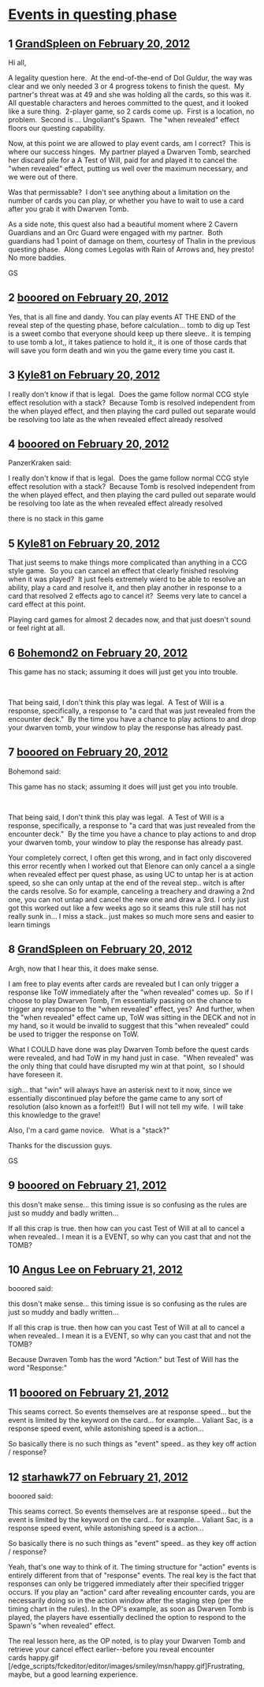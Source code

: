 # [Events in questing phase](https://community.fantasyflightgames.com/topic/60696-events-in-questing-phase/)

## 1 [GrandSpleen on February 20, 2012](https://community.fantasyflightgames.com/topic/60696-events-in-questing-phase/?do=findComment&comment=596327)

Hi all,

A legality question here.  At the end-of-the-end of Dol Guldur, the way was clear and we only needed 3 or 4 progress tokens to finish the quest.  My partner's threat was at 49 and she was holding all the cards, so this was it.  All questable characters and heroes committed to the quest, and it looked like a sure thing.  2-player game, so 2 cards come up.  First is a location, no problem.  Second is ... Ungoliant's Spawn.  The "when revealed" effect floors our questing capability.

Now, at this point we are allowed to play event cards, am I correct?  This is where our success hinges.  My partner played a Dwarven Tomb, searched her discard pile for a A Test of Will, paid for and played it to cancel the "when revealed" effect, putting us well over the maximum necessary, and we were out of there. 

Was that permissable?  I don't see anything about a limitation on the number of cards you can play, or whether you have to wait to use a card after you grab it with Dwarven Tomb.

As a side note, this quest also had a beautiful moment where 2 Cavern Guardians and an Orc Guard were engaged with my partner.  Both guardians had 1 point of damage on them, courtesy of Thalin in the previous questing phase.  Along comes Legolas with Rain of Arrows and, hey presto! No more baddies.

GS

## 2 [booored on February 20, 2012](https://community.fantasyflightgames.com/topic/60696-events-in-questing-phase/?do=findComment&comment=596330)

Yes, that is all fine and dandy. You can play events AT THE END of the reveal step of the questing phase, before calculation... tomb to dig up Test is a sweet combo that everyone should keep up there sleeve.. it is temping to use tomb a lot,, it takes patience to hold it,, it is one of those cards that will save you form death and win you the game every time you cast it.





## 3 [Kyle81 on February 20, 2012](https://community.fantasyflightgames.com/topic/60696-events-in-questing-phase/?do=findComment&comment=596332)

I really don't know if that is legal.  Does the game follow normal CCG style effect resolution with a stack?  Because Tomb is resolved independent from the when played effect, and then playing the card pulled out separate would be resolving too late as the when revealed effect already resolved

## 4 [booored on February 20, 2012](https://community.fantasyflightgames.com/topic/60696-events-in-questing-phase/?do=findComment&comment=596333)

PanzerKraken said:

I really don't know if that is legal.  Does the game follow normal CCG style effect resolution with a stack?  Because Tomb is resolved independent from the when played effect, and then playing the card pulled out separate would be resolving too late as the when revealed effect already resolved



there is no stack in this game

## 5 [Kyle81 on February 20, 2012](https://community.fantasyflightgames.com/topic/60696-events-in-questing-phase/?do=findComment&comment=596335)

That just seems to make things more complicated than anything in a CCG style game.  So you can cancel an effect that clearly finished resolving when it was played?  It just feels extremely wierd to be able to resolve an ability, play a card and resolve it, and then play another in response to a card that resolved 2 effects ago to cancel it?  Seems very late to cancel a card effect at this point.

Playing card games for almost 2 decades now, and that just doesn't sound or feel right at all.

## 6 [Bohemond2 on February 20, 2012](https://community.fantasyflightgames.com/topic/60696-events-in-questing-phase/?do=findComment&comment=596343)

This game has no stack; assuming it does will just get you into trouble.

 

That being said, I don't think this play was legal.  A Test of Will is a response, specifically, a response to "a card that was just revealed from the encounter deck."  By the time you have a chance to play actions to and drop your dwarven tomb, your window to play the response has already past.

## 7 [booored on February 20, 2012](https://community.fantasyflightgames.com/topic/60696-events-in-questing-phase/?do=findComment&comment=596349)

Bohemond said:

This game has no stack; assuming it does will just get you into trouble.

 

That being said, I don't think this play was legal.  A Test of Will is a response, specifically, a response to "a card that was just revealed from the encounter deck."  By the time you have a chance to play actions to and drop your dwarven tomb, your window to play the response has already past.



Your completely correct, I often get this wrong, and in fact only discovered this error recently when I worked out that Elenore can only cancel a a single when revealed effect per quest phase, as using UC to untap her is at action speed, so she can only untap at the end of the reveal step.. witch is after the cards resolve. So for example, canceling a treachery and drawing a 2nd one, you can not untap and cancel the new one and draw a 3rd. I only just got this worked out like a few weeks ago so it seams this rule still has not really sunk in... I miss a stack.. just makes so much more sens and easier to learn timings

## 8 [GrandSpleen on February 20, 2012](https://community.fantasyflightgames.com/topic/60696-events-in-questing-phase/?do=findComment&comment=596690)

Argh, now that I hear this, it does make sense. 

I am free to play events after cards are revealed but I can only trigger a response like ToW immediately after the "when revealed" comes up.  So if I choose to play Dwarven Tomb, I'm essentially passing on the chance to trigger any response to the "when revealed" effect, yes?  And further, when the "when revealed" effect came up, ToW was sitting in the DECK and not in my hand, so it would be invalid to suggest that this "when revealed" could be used to trigger the response on ToW.

What I COULD have done was play Dwarven Tomb before the quest cards were revealed, and had ToW in my hand just in case.  "When revealed" was the only thing that could have disrupted my win at that point,  so I should have foreseen it.

*sigh*... that "win" will always have an asterisk next to it now, since we essentially discontinued play before the game came to any sort of resolution (also known as a forfeit!!)  But I will not tell my wife.  I will take this knowledge to the grave!

Also, I'm a card game novice.   What is a "stack?"

Thanks for the discussion guys. 

GS

## 9 [booored on February 21, 2012](https://community.fantasyflightgames.com/topic/60696-events-in-questing-phase/?do=findComment&comment=596751)

this dosn't make sense... this timing issue is so confusing as the rules are just so muddy and badly written...

If all this crap is true. then how can you cast Test of Will at all to cancel a when revealed.. I mean it is a EVENT, so why can you cast that and not the TOMB?

## 10 [Angus Lee on February 21, 2012](https://community.fantasyflightgames.com/topic/60696-events-in-questing-phase/?do=findComment&comment=596782)

booored said:

this dosn't make sense... this timing issue is so confusing as the rules are just so muddy and badly written...

If all this crap is true. then how can you cast Test of Will at all to cancel a when revealed.. I mean it is a EVENT, so why can you cast that and not the TOMB?



Because Dwraven Tomb has the word "Action:" but Test of Will has the word "Response:"

## 11 [booored on February 21, 2012](https://community.fantasyflightgames.com/topic/60696-events-in-questing-phase/?do=findComment&comment=596789)

This seams correct. So events themselves are at response speed... but the event is limited by the keyword on the card... for example... Valiant Sac, is a response speed event, while astonishing speed is a action...

So basically there is no such things as "event" speed.. as they key off action / response?

## 12 [starhawk77 on February 21, 2012](https://community.fantasyflightgames.com/topic/60696-events-in-questing-phase/?do=findComment&comment=596823)

booored said:

This seams correct. So events themselves are at response speed... but the event is limited by the keyword on the card... for example... Valiant Sac, is a response speed event, while astonishing speed is a action...

So basically there is no such things as "event" speed.. as they key off action / response?



Yeah, that's one way to think of it. The timing structure for "action" events is entirely different from that of "response" events. The real key is the fact that responses can only be triggered immediately after their specified trigger occurs. If you play an "action" card after revealing encounter cards, you are necessarily doing so in the action window after the staging step (per the timing chart in the rules). In the OP's example, as soon as Dwarven Tomb is played, the players have essentially declined the option to respond to the Spawn's "when revealed" effect. 

The real lesson here, as the OP noted, is to play your Dwarven Tomb and retrieve your cancel effect earlier--before you reveal encounter cards happy.gif [/edge_scripts/fckeditor/editor/images/smiley/msn/happy.gif]Frustrating, maybe, but a good learning experience.

